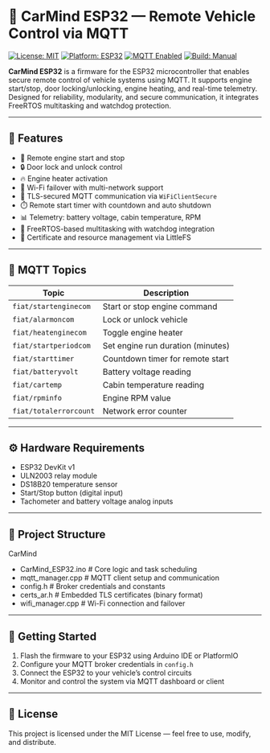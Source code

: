 # 🚗 CarMind ESP32 — Remote Vehicle Control via MQTT

[![License: MIT](https://img.shields.io/badge/License-MIT-blue.svg)](https://opensource.org/licenses/MIT)
[![Platform: ESP32](https://img.shields.io/badge/Platform-ESP32-green.svg)](https://www.espressif.com/en/products/socs/esp32)
[![MQTT Enabled](https://img.shields.io/badge/MQTT-Secure%20TLS-orange.svg)](https://mqtt.org/)
[![Build: Manual](https://img.shields.io/badge/Build-Manual-lightgrey.svg)]()

**CarMind ESP32** is a firmware for the ESP32 microcontroller that enables secure remote control of vehicle systems using MQTT. It supports engine start/stop, door locking/unlocking, engine heating, and real-time telemetry. Designed for reliability, modularity, and secure communication, it integrates FreeRTOS multitasking and watchdog protection.

---

## 🔧 Features

- 🔑 Remote engine start and stop
- 🔒 Door lock and unlock control
- 🔥 Engine heater activation
- 📡 Wi-Fi failover with multi-network support
- 🔐 TLS-secured MQTT communication via `WiFiClientSecure`
- ⏱️ Remote start timer with countdown and auto shutdown
- 📊 Telemetry: battery voltage, cabin temperature, RPM
- 🧵 FreeRTOS-based multitasking with watchdog integration
- 📁 Certificate and resource management via LittleFS

---

## 📡 MQTT Topics

| Topic                  | Description                          |
|------------------------|--------------------------------------|
| `fiat/startenginecom`  | Start or stop engine command         |
| `fiat/alarmoncom`      | Lock or unlock vehicle               |
| `fiat/heatenginecom`   | Toggle engine heater                 |
| `fiat/startperiodcom`  | Set engine run duration (minutes)    |
| `fiat/starttimer`      | Countdown timer for remote start     |
| `fiat/batteryvolt`     | Battery voltage reading              |
| `fiat/cartemp`         | Cabin temperature reading            |
| `fiat/rpminfo`         | Engine RPM value                     |
| `fiat/totalerrorcount` | Network error counter                |

---

## ⚙️ Hardware Requirements

- ESP32 DevKit v1
- ULN2003 relay module
- DS18B20 temperature sensor
- Start/Stop button (digital input)
- Tachometer and battery voltage analog inputs

---

## 📂 Project Structure
CarMind
- CarMind_ESP32.ino # Core logic and task scheduling
- mqtt_manager.cpp # MQTT client setup and communication
- config.h # Broker credentials and constants
- certs_ar.h # Embedded TLS certificates (binary format)
- wifi_manager.cpp # Wi-Fi connection and failover


---

## 🚀 Getting Started

1. Flash the firmware to your ESP32 using Arduino IDE or PlatformIO
2. Configure your MQTT broker credentials in `config.h`
3. Connect the ESP32 to your vehicle’s control circuits
4. Monitor and control the system via MQTT dashboard or client

---

## 📜 License

This project is licensed under the MIT License — feel free to use, modify, and distribute.
